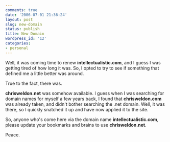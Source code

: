 ```yaml
---
comments: true
date: '2006-07-01 21:36:24'
layout: post
slug: new-domain
status: publish
title: New Domain
wordpress_id: '12'
categories:
- personal
---
```


Well, it was coming time to renew <strong>intellectualistic.com</strong>, and I guess I was getting tired of how long it was. So, I opted to try to see if something that defined me a little better was around.

True to the fact, there was.

<strong>chrisweldon.net</strong> was somehow available. I guess when I was searching for domain names for myself a few years back, I found that <strong>chrisweldon.com</strong> was already taken, and didn't bother searching the .net domain. Well, it was there, so I quickly snatched it up and have now applied it to the site.

So, anyone who's come here via the domain name <strong>intellectualistic.com</strong>, please update your bookmarks and brains to use <strong>chrisweldon.net</strong>. 

Peace.
